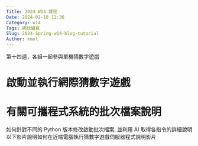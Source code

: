 ```yaml
---
Title: 2024 W14 課程
Date: 2024-02-18 11:36
Category: w14
Tags: 網誌編寫
Slug: 2024-Spring-w14-blog-tutorial
Author: kmol
---
```


第十四週，各組一起參與單機猜數字遊戲

<!-- PELICAN_END_SUMMARY -->

# 啟動並執行網際猜數字遊戲

# 有關可攜程式系統的批次檔案說明
如何針對不同的 Python 版本修改啟動批次檔案, 並利用 AI 取得各指令的詳細說明 以下影片說明如何在近端電腦執行猜數字遊戲伺服器程式說明影片